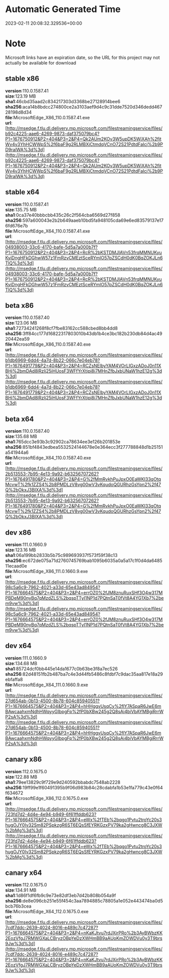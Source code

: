 # Automatic Generated Time
2023-02-11 20:08:32.329536+00:00

# Note
Microsoft links have an expiration date, so the URL for this project may not actually be available for download

## stable x86
**version**:110.0.1587.41  
**size**:123.19 MB  
**sha1**:46cbd35aad2c834217303d3368be27128914bee6  
**sha256**:aca14b8bdcc274800ce2a3103aef9d4c9c31dde7520d346dedd46728198d8d34  
**file**:MicrosoftEdge_X86_110.0.1587.41.exe  
**url**:[http://msedge.f.tlu.dl.delivery.mp.microsoft.com/filestreamingservice/files/b92c4225-aae6-4269-9873-daf375079bc4?P1=1676750912&P2=404&P3=2&P4=Qk2AUm2KOv3W5upDK5WiXAh%2fitWv4v3YhHCWWpS%2f6baF9g2RLMBXjCtmdqVCnO72S21PdtdFaIcj%2b9PD9ralWA%3d%3d](http://msedge.f.tlu.dl.delivery.mp.microsoft.com/filestreamingservice/files/b92c4225-aae6-4269-9873-daf375079bc4?P1=1676750912&P2=404&P3=2&P4=Qk2AUm2KOv3W5upDK5WiXAh%2fitWv4v3YhHCWWpS%2f6baF9g2RLMBXjCtmdqVCnO72S21PdtdFaIcj%2b9PD9ralWA%3d%3d)  

## stable x64
**version**:110.0.1587.41  
**size**:135.75 MB  
**sha1**:0ca37e40bbbcbb435c26c2f564cba6569d27f858  
**sha256**:597a600043e2b2b649aaeb10bd5fa948105cda69e6ed83579137e176fd676e7b  
**file**:MicrosoftEdge_X64_110.0.1587.41.exe  
**url**:[http://msedge.f.tlu.dl.delivery.mp.microsoft.com/filestreamingservice/files/04938003-33c6-4170-bafe-5d5a7a000b7f?P1=1676750912&P2=404&P3=2&P4=RcR%2bKSTDMJIAVn53frqMMNUKyuKyiDngHFkDGhwW57z1FmRzvCMEztSceRYmIO57pZSCdH0dK0BqZOKJLn6TIQ%3d%3d](http://msedge.f.tlu.dl.delivery.mp.microsoft.com/filestreamingservice/files/04938003-33c6-4170-bafe-5d5a7a000b7f?P1=1676750912&P2=404&P3=2&P4=RcR%2bKSTDMJIAVn53frqMMNUKyuKyiDngHFkDGhwW57z1FmRzvCMEztSceRYmIO57pZSCdH0dK0BqZOKJLn6TIQ%3d%3d)  

## beta x86
**version**:110.0.1587.40  
**size**:123.06 MB  
**sha1**:72734241268f8cf7fbe83162cc588cbed8bb4dd8  
**sha256**:3ff84cc177d16822317803010b43db1b4ce3bc182b230db84d4ac4920442ea59  
**file**:MicrosoftEdge_X86_110.0.1587.40.exe  
**url**:[http://msedge.f.tlu.dl.delivery.mp.microsoft.com/filestreamingservice/files/b1db6969-6dd4-4a7d-8b22-066c7e04eb78?P1=1676491779&P2=404&P3=2&P4=RCZsNElbyYAM4VOrLIGxzADoJ0n11XBHi%2bmDAd8lRzlj25iHUosF3WFfYrXtipi8i7MHnZfbJxbUNaW1hzE12g%3d%3d](http://msedge.f.tlu.dl.delivery.mp.microsoft.com/filestreamingservice/files/b1db6969-6dd4-4a7d-8b22-066c7e04eb78?P1=1676491779&P2=404&P3=2&P4=RCZsNElbyYAM4VOrLIGxzADoJ0n11XBHi%2bmDAd8lRzlj25iHUosF3WFfYrXtipi8i7MHnZfbJxbUNaW1hzE12g%3d%3d)  

## beta x64
**version**:110.0.1587.40  
**size**:135.68 MB  
**sha1**:765dcc3e93b3c92902ca78634ee3e126b201853e  
**sha256**:851bf4843edbea5532524144678e0e364ecc3f277788848d1b25151a541944a6  
**file**:MicrosoftEdge_X64_110.0.1587.40.exe  
**url**:[http://msedge.f.tlu.dl.delivery.mp.microsoft.com/filestreamingservice/files/2b513553-7b95-4e13-9a92-b63256707262?P1=1676491780&P2=404&P3=2&P4=G%2fMmRvkhPuJpxO0EaWKI33qOtqMcvwT%2fk1ZZS4%2b8PMDLzV8vg00wV3vKqudoQGURhzGsYpn2%2f47Q%2bOkxJ3BIXA%3d%3d](http://msedge.f.tlu.dl.delivery.mp.microsoft.com/filestreamingservice/files/2b513553-7b95-4e13-9a92-b63256707262?P1=1676491780&P2=404&P3=2&P4=G%2fMmRvkhPuJpxO0EaWKI33qOtqMcvwT%2fk1ZZS4%2b8PMDLzV8vg00wV3vKqudoQGURhzGsYpn2%2f47Q%2bOkxJ3BIXA%3d%3d)  

## dev x86
**version**:111.0.1660.9  
**size**:123.16 MB  
**sha1**:06a199bb2833b5b75c989693937f573f59f38c13  
**sha256**:ec672de075a71d2760745769bab1095b6035a0a5a17c1f0d4da648511ecaad0e  
**file**:MicrosoftEdge_X86_111.0.1660.9.exe  
**url**:[http://msedge.f.tlu.dl.delivery.mp.microsoft.com/filestreamingservice/files/98c5a6c9-7962-4021-a33d-65e43ad84954?P1=1676664575&P2=404&P3=2&P4=errOZ0%2fJM8znuRuxSHf3O4w317MPBDeM90nyBq7qMzdZLS%2bqspTTyI1NP1d7PQtnSaT0fVt8A4YG1Xb7%2bem9vw%3d%3d](http://msedge.f.tlu.dl.delivery.mp.microsoft.com/filestreamingservice/files/98c5a6c9-7962-4021-a33d-65e43ad84954?P1=1676664575&P2=404&P3=2&P4=errOZ0%2fJM8znuRuxSHf3O4w317MPBDeM90nyBq7qMzdZLS%2bqspTTyI1NP1d7PQtnSaT0fVt8A4YG1Xb7%2bem9vw%3d%3d)  

## dev x64
**version**:111.0.1660.9  
**size**:134.68 MB  
**sha1**:85724dcf0bb445e14da1677c0b63be3f8a7ec526  
**sha256**:82d48151fb2b487ba7c4e3d44fb5486c8fdbf7c9dac35aa817e18a29ebfaffa8  
**file**:MicrosoftEdge_X64_111.0.1660.9.exe  
**url**:[http://msedge.f.tlu.dl.delivery.mp.microsoft.com/filestreamingservice/files/27d654ab-0b13-4500-8b78-604c85940551?P1=1676664575&P2=404&P3=2&P4=hHHggvUsqCy%2flY7ASpaR6JwE6mBAwcaahxmNdhHWqyyGIbpgFp%2fP0bXBw245g2Q8sAi4biVbAYMBgiRrrWP2sA%3d%3d](http://msedge.f.tlu.dl.delivery.mp.microsoft.com/filestreamingservice/files/27d654ab-0b13-4500-8b78-604c85940551?P1=1676664575&P2=404&P3=2&P4=hHHggvUsqCy%2flY7ASpaR6JwE6mBAwcaahxmNdhHWqyyGIbpgFp%2fP0bXBw245g2Q8sAi4biVbAYMBgiRrrWP2sA%3d%3d)  

## canary x86
**version**:112.0.1675.0  
**size**:122.88 MB  
**sha1**:79ee13829c9f729e9d240592bbabdc7548ab2228  
**sha256**:19ff99e1f60491395b9f06d983b84c28cdabfa1b53e1fa779c43e0f64f634672  
**file**:MicrosoftEdge_X86_112.0.1675.0.exe  
**url**:[http://msedge.f.tlu.dl.delivery.mp.microsoft.com/filestreamingservice/files/723fd7d2-4d4e-4e94-b949-6f61ffddb623?P1=1676664575&P2=404&P3=2&P4=eWx%2fTEb%2bqgo1Pvtu2troYc20s3hugOJY0Iv32Sm82PSpkzgR6ST6EQsSfEYRKGzxPV79ka2gHwncg8C3JXW%2bMg%3d%3d](http://msedge.f.tlu.dl.delivery.mp.microsoft.com/filestreamingservice/files/723fd7d2-4d4e-4e94-b949-6f61ffddb623?P1=1676664575&P2=404&P3=2&P4=eWx%2fTEb%2bqgo1Pvtu2troYc20s3hugOJY0Iv32Sm82PSpkzgR6ST6EQsSfEYRKGzxPV79ka2gHwncg8C3JXW%2bMg%3d%3d)  

## canary x64
**version**:112.0.1675.0  
**size**:134.91 MB  
**sha1**:1d86f1df6fb9c9e73e82df3eb7d42b808b054a9f  
**sha256**:de8e096cb251e55f454c3aa7894885c78805a1e052e443474ba0d5bcb76b3cea  
**file**:MicrosoftEdge_X64_112.0.1675.0.exe  
**url**:[http://msedge.f.tlu.dl.delivery.mp.microsoft.com/filestreamingservice/files/7cdf7ddc-2639-4024-8016-e489c7c47287?P1=1676664575&P2=404&P3=2&P4=nKaKJtvu7rdJXirPRo%2b3AyBWbzKK2EozVfgJ7RMWGXaLCBryzOBpYeDzXWHmBB9aAUoKmZOWDVu0y3T9brs9Jw%3d%3d](http://msedge.f.tlu.dl.delivery.mp.microsoft.com/filestreamingservice/files/7cdf7ddc-2639-4024-8016-e489c7c47287?P1=1676664575&P2=404&P3=2&P4=nKaKJtvu7rdJXirPRo%2b3AyBWbzKK2EozVfgJ7RMWGXaLCBryzOBpYeDzXWHmBB9aAUoKmZOWDVu0y3T9brs9Jw%3d%3d)  

